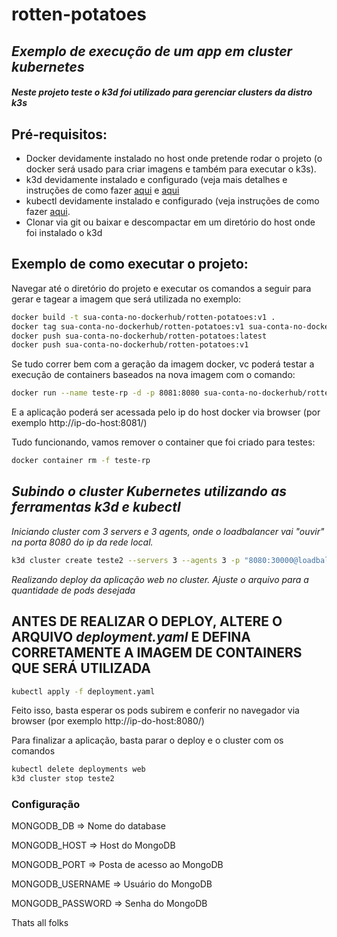 # rotten-potatoes


## _Exemplo de execução de um app em cluster kubernetes_
####  _Neste projeto teste o k3d foi utilizado para gerenciar clusters da distro k3s_

## Pré-requisitos:

- Docker devidamente instalado no host onde pretende rodar o projeto (o docker será usado para criar imagens e também para executar o k3s).
- k3d devidamente instalado e configurado (veja mais detalhes e instruções de como fazer [aqui](https://github.com/k3d-io/k3d) e [aqui](https://k3d.io/v5.4.1/#installation)
- kubectl devidamente instalado e configurado (veja instruções de como fazer [aqui](https://kubernetes.io/docs/tasks/tools/).
- Clonar via git ou baixar e descompactar em um diretório do host onde foi instalado o k3d


## Exemplo de como executar o projeto:

Navegar até o diretório do projeto e executar os comandos a seguir para gerar e tagear a imagem que será utilizada no exemplo:
```sh
docker build -t sua-conta-no-dockerhub/rotten-potatoes:v1 .
docker tag sua-conta-no-dockerhub/rotten-potatoes:v1 sua-conta-no-dockerhub/rotten-potatoes:latest
docker push sua-conta-no-dockerhub/rotten-potatoes:latest
docker push sua-conta-no-dockerhub/rotten-potatoes:v1
```

Se tudo correr bem com a geração da imagem docker, vc poderá testar a execução de containers baseados na nova imagem com o comando:
```sh
docker run --name teste-rp -d -p 8081:8080 sua-conta-no-dockerhub/rotten-potatoes:v1 
```
E a aplicação poderá ser acessada pelo ip do host docker via browser (por exemplo http://ip-do-host:8081/)

Tudo funcionando, vamos remover o container que foi criado para testes:
```sh
docker container rm -f teste-rp
```
## _Subindo o cluster Kubernetes utilizando as ferramentas k3d e kubectl_
_Iniciando cluster com 3 servers e 3 agents, onde o loadbalancer vai "ouvir" na porta 8080 do ip da rede local._
```sh
k3d cluster create teste2 --servers 3 --agents 3 -p "8080:30000@loadbalancer"
```

_Realizando deploy da aplicação web no cluster. Ajuste o arquivo para a quantidade de pods desejada_
## ANTES DE REALIZAR O DEPLOY, ALTERE O ARQUIVO _deployment.yaml_ E DEFINA CORRETAMENTE A IMAGEM DE CONTAINERS QUE SERÁ UTILIZADA
```sh
kubectl apply -f deployment.yaml
```

Feito isso, basta esperar os pods subirem e conferir no navegador via browser (por exemplo http://ip-do-host:8080/)

Para finalizar a aplicação, basta parar o deploy e o cluster com os comandos
```sh
kubectl delete deployments web
k3d cluster stop teste2
```

### Configuração

MONGODB_DB => Nome do database

MONGODB_HOST => Host do MongoDB

MONGODB_PORT => Posta de acesso ao MongoDB

MONGODB_USERNAME => Usuário do MongoDB

MONGODB_PASSWORD => Senha do MongoDB

Thats all folks
